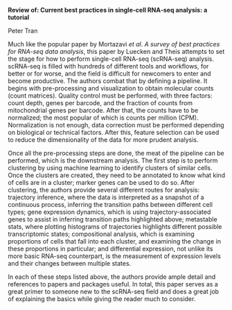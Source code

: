 **Review of: Current best practices in single‐cell RNA‐seq analysis: a tutorial**

Peter Tran

Much like the popular paper by Mortazavi _et al_. _A survey of best practices for RNA-seq data analysis_, this paper by Luecken and Theis attempts to set the stage for how to perform single-cell RNA-seq (scRNA-seq) analysis. scRNA-seq is filled with hundreds of different tools and workflows, for better or for worse, and the field is difficult for newcomers to enter and become productive. The authors combat that by defining a pipeline. It begins with pre-processing and visualization to obtain molecular counts (count matrices). Quality control must be performed, with three factors: count depth, genes per barcode, and the fraction of counts from mitochondrial genes per barcode. After that, the counts have to be normalized; the most popular of which is counts per million (CPM). Normalization is not enough, data correction must be performed depending on biological or technical factors. After this, feature selection can be used to reduce the dimensionality of the data for more prudent analysis.

Once all the pre-processing steps are done, the meat of the pipeline can be performed, which is the downstream analysis. The first step is to perform clustering by using machine learning to identify clusters of similar cells. Once the clusters are created, they need to be annotated to know what kind of cells are in a cluster; marker genes can be used to do so. After clustering, the authors provide several different routes for analysis: trajectory inference, where the data is interpreted as a snapshot of a continuous process, inferring the transition paths between different cell types; gene expression dynamics, which is using trajectory-associated genes to assist in inferring transition paths highlighted above; metastable stats, where plotting histograms of trajectories highlights different possible transcriptomic states; compositional analysis, which is examining proportions of cells that fall into each cluster, and examining the change in these proportions in particular; and differential expression, not unlike its more basic RNA-seq counterpart, is the measurement of expression levels and their changes between multiple states.

In each of these steps listed above, the authors provide ample detail and references to papers and packages useful. In total, this paper serves as a great primer to someone new to the scRNA-seq field and does a great job of explaining the basics while giving the reader much to consider.
